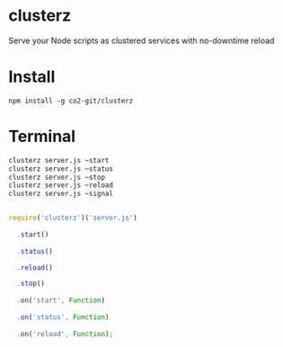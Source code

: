 clusterz
=======

Serve your Node scripts as clustered services with no-downtime reload

# Install

    npm install -g co2-git/clusterz

# Terminal

```bash
clusterz server.js ~start
clusterz server.js ~status
clusterz server.js ~stop
clusterz server.js ~reload
clusterz server.js ~signal
```

```js

require('clusterz')('server.js')
  
  .start()
  
  .status()

  .reload()

  .stop()
  
  .on('start', Function)
  
  .on('status', Function)
  
  .on('reload', Function);
```

